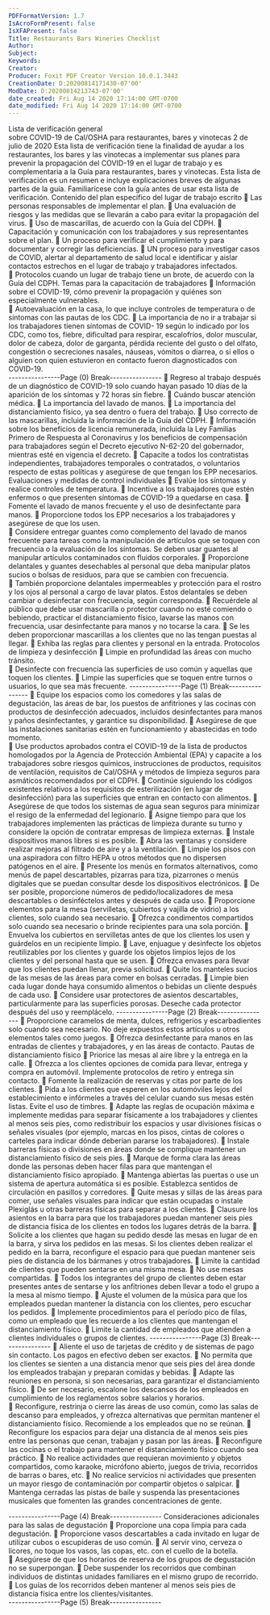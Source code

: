 ```yaml
---
PDFFormatVersion: 1.7
IsAcroFormPresent: false
IsXFAPresent: false
Title: Restaurants Bars Wineries Checklist
Author: 
Subject: 
Keywords: 
Creator: 
Producer: Foxit PDF Creator Version 10.0.1.3443
CreationDate: D:20200814171430-07'00'
ModDate: D:20200814213743-07'00'
date_created: Fri Aug 14 2020 17:14:00 GMT-0700
date_modified: Fri Aug 14 2020 17:14:00 GMT-0700
---
```

Lista de verificación general  
sobre COVID-19 de Cal/OSHA 
para restaurantes, bares y vinotecas 
2 de julio de 2020 
Esta lista de verificación tiene la finalidad de ayudar a los restaurantes, los bares y las vinotecas 
a implementar sus planes para prevenir la propagación del COVID-19 en el lugar de trabajo y es 
complementaria a la Guía para restaurantes, bares y vinotecas. Esta lista de verificación es un 
resumen e incluye explicaciones breves de algunas partes de la guía. Familiarícese con la guía 
antes de usar esta lista de verificación. 
Contenido del plan específico del lugar de 
trabajo escrito 
 Las personas responsables de implementar el plan. 
 Una evaluación de riesgos y las medidas que se llevarán a cabo para evitar la 
propagación del virus. 
 Uso de mascarillas, de acuerdo con la Guía del CDPH. 
 Capacitación y comunicación con los trabajadores y sus representantes sobre el 
plan. 
 Un proceso para verificar el cumplimiento y para documentar y corregir las 
deficiencias. 
 UN proceso para investigar casos de COVID, alertar al departamento de salud 
local e identificar y aislar contactos estrechos en el lugar de trabajo y 
trabajadores infectados.  
 Protocolos cuando un lugar de trabajo tiene un brote, de acuerdo con la Guía 
del CDPH. 
Temas para la capacitación de trabajadores 
 Información sobre el COVID-19, cómo prevenir la propagación y quiénes son 
especialmente vulnerables.  
 Autoevaluación en la casa, lo que incluye controles de temperatura o de 
síntomas con las pautas de los CDC. 
 La importancia de no ir a trabajar si los trabajadores tienen síntomas de COVID-
19 según lo indicado por los CDC, como tos, fiebre, dificultad para respirar, 
escalofríos, dolor muscular, dolor de cabeza, dolor de garganta, pérdida 
reciente del gusto o del olfato, congestión o secreciones nasales, náuseas, 
vómitos o diarrea, o si ellos o alguien con quien estuvieron en contacto fueron 
diagnosticados con COVID-19.  
----------------Page (0) Break----------------
 Regreso al trabajo después de un diagnóstico de COVID-19 solo cuando hayan 
pasado 10 días de la aparición de los síntomas y 72 horas sin fiebre. 
 Cuándo buscar atención médica. 
 La importancia del lavado de manos. 
 La importancia del distanciamiento físico, ya sea dentro o fuera del trabajo. 
 Uso correcto de las mascarillas, incluida la información de la Guía del CDPH. 
 Información sobre los beneficios de licencia remunerada, incluida la Ley Familias 
Primero de Respuesta al Coronavirus y los beneficios de compensación para 
trabajadores según el Decreto ejecutivo N-62-20 del gobernador, mientras esté 
en vigencia el decreto. 
 Capacite a todos los contratistas independientes, trabajadores temporales o 
contratados, o voluntarios respecto de estas políticas y asegúrese de que tengan 
los EPP necesarios. 
Evaluaciones y medidas de control individuales 
 Evalúe los síntomas y realice controles de temperatura. 
 Incentive a los trabajadores que estén enfermos o que presenten síntomas de 
COVID-19 a quedarse en casa. 
 Fomente el lavado de manos frecuente y el uso de desinfectante para manos. 
 Proporcione todos los EPP necesarios a los trabajadores y asegúrese de que los 
usen.  
 Considere entregar guantes como complemento del lavado de manos 
frecuente para tareas como la manipulación de artículos que se toquen con 
frecuencia o la evaluación de los síntomas. Se deben usar guantes al manipular 
artículos contaminados con fluidos corporales. 
 Proporcione delantales y guantes desechables al personal que deba manipular 
platos sucios o bolsas de residuos, para que se cambien con frecuencia.  
 También proporcione delantales impermeables y protección para el rostro y los 
ojos al personal a cargo de lavar platos. Estos delantales se deben cambiar o 
desinfectar con frecuencia, según corresponda. 
 Recuérdele al público que debe usar mascarilla o protector cuando no esté 
comiendo o bebiendo, practicar el distanciamiento físico, lavarse las manos con 
frecuencia, usar desinfectante para manos y no tocarse la cara. 
 Se les deben proporcionar mascarillas a los clientes que no las tengan puestas al 
llegar. 
 Exhiba las reglas para clientes y personal en la entrada. 
Protocolos de limpieza y desinfección 
 Limpie en profundidad las áreas con mucho tránsito.  
 Desinfecte con frecuencia las superficies de uso común y aquellas que toquen 
los clientes. 
 Limpie las superficies que se toquen entre turnos o usuarios, lo que sea más 
frecuente. 
----------------Page (1) Break----------------
 Equipe los espacios como los comedores y las salas de degustación, las áreas de 
bar, los puestos de anfitriones y las cocinas con productos de desinfección 
adecuados, incluidos desinfectantes para manos y paños desinfectantes, y 
garantice su disponibilidad. 
 Asegúrese de que las instalaciones sanitarias estén en funcionamiento y 
abastecidas en todo momento.  
 Use productos aprobados contra el COVID-19 de la lista de productos 
homologados por la Agencia de Protección Ambiental (EPA) y capacite a los 
trabajadores sobre riesgos químicos, instrucciones de productos, requisitos de 
ventilación, requisitos de Cal/OSHA y métodos de limpieza seguros para 
asmáticos recomendados por el CDPH. 
 Continúe siguiendo los códigos existentes relativos a los requisitos de esterilización 
(en lugar de desinfección) para las superficies que entran en contacto con 
alimentos. 
 Asegúrese de que todos los sistemas de agua sean seguros para minimizar el 
resigo de la enfermedad del legionario. 
 Asigne tiempo para que los trabajadores implementen las prácticas de limpieza 
durante su turno y considere la opción de contratar empresas de limpieza 
externas. 
 Instale dispositivos manos libres si es posible. 
 Abra las ventanas y considere realizar mejoras al filtrado de aire y a la 
ventilación. 
 Limpie los pisos con una aspiradora con filtro HEPA u otros métodos que no 
dispersen patógenos en el aire. 
 Presente los menús en formatos alternativos, como menús de papel 
descartables, pizarras para tiza, pizarrones o menús digitales que se puedan 
consultar desde los dispositivos electrónicos. 
 De ser posible, proporcione números de pedido/localizadores de mesa 
descartables o desinféctelos antes y después de cada uso. 
 Proporcione elementos para la mesa (servilletas, cubiertos y vajilla de vidrio) a los 
clientes, solo cuando sea necesario. 
 Ofrezca condimentos compartidos solo cuando sea necesario o brinde 
recipientes para una sola porción. 
 Envuelva los cubiertos en servilletas antes de que los clientes los usen y guárdelos 
en un recipiente limpio. 
 Lave, enjuague y desinfecte los objetos reutilizables por los clientes y guarde los 
objetos limpios lejos de los clientes y del personal hasta que se usen. 
 Ofrezca envases para llevar que los clientes puedan llenar, previa solicitud. 
 Quite los manteles sucios de las mesas de las áreas para comer en bolsas 
cerradas. 
 Limpie bien cada lugar donde haya consumido alimentos o bebidas un cliente 
después de cada uso. 
 Considere usar protectores de asientos descartables, particularmente para las 
superficies porosas. Deseche cada protector después del uso y reemplácelo. 
----------------Page (2) Break----------------
 Proporcione caramelos de menta, dulces, refrigerios y escarbadientes solo 
cuando sea necesario. No deje expuestos estos artículos u otros elementos tales 
como juegos. 
 Ofrezca desinfectante para manos en las entradas de clientes y trabajadores, y 
en las áreas de contacto. 
Pautas de distanciamiento físico 
 Priorice las mesas al aire libre y la entrega en la calle. 
 Ofrezca a los clientes opciones de comida para llevar, entrega y compra en 
automóvil. Implemente protocolos de retiro y entrega sin contacto. 
 Fomente la realización de reservas y citas por parte de los clientes. 
 Pida a los clientes que esperen en los automóviles lejos del establecimiento e 
infórmeles a través del celular cuando sus mesas estén listas. Evite el uso de 
timbres. 
 Adapte las reglas de ocupación máxima e implemente medidas para separar 
físicamente a los trabajadores y clientes al menos seis pies, como redistribuir los 
espacios y usar divisiones físicas o señales visuales (por ejemplo, marcas en los 
pisos, cintas de colores o carteles para indicar dónde deberían pararse los 
trabajadores). 
 Instale barreras físicas o divisiones en áreas donde se complique mantener un 
distanciamiento físico de seis pies. 
 Marque de forma clara las áreas donde las personas deben hacer filas para que 
mantengan el distanciamiento físico apropiado. 
 Mantenga abiertas las puertas o use un sistema de apertura automática si es 
posible. Establezca sentidos de circulación en pasillos y corredores. 
 Quite mesas y sillas de las áreas para comer, use señales visuales para indicar 
que están ocupadas o instale Plexiglás u otras barreras físicas para separar a los 
clientes. 
 Clausure los asientos en la barra para que los trabajadores puedan mantener seis 
pies de distancia física de los clientes en todos los lugares detrás de la barra. 
 Solicite a los clientes que hagan su pedido desde las mesas en lugar de en la 
barra, y sirva los pedidos en las mesas. Si los clientes deben realizar el pedido en 
la barra, reconfigure el espacio para que puedan mantener seis pies de 
distancia de los bármanes y otros trabajadores. 
 Limite la cantidad de clientes que pueden sentarse en una misma mesa. 
 No use mesas compartidas. 
 Todos los integrantes del grupo de clientes deben estar presentes antes de 
sentarse y los anfitriones deben llevar a todo el grupo a la mesa al mismo tiempo. 
 Ajuste el volumen de la música para que los empleados puedan mantener la 
distancia con los clientes, pero escuchar los pedidos. 
 Implemente procedimientos para el período pico de filas, como un empleado 
que les recuerde a los clientes que mantengan el distanciamiento físico. 
 Limite la cantidad de empleados que atienden a clientes individuales o grupos 
de clientes. 
----------------Page (3) Break----------------
 Aliente el uso de tarjetas de crédito y de sistemas de pago sin contacto. Los 
pagos en efectivo deben ser exactos. 
 No permita que los clientes se sienten a una distancia menor que seis pies del 
área donde los empleados trabajan y preparan comidas y bebidas. 
 Adapte las reuniones en persona, si son necesarias, para garantizar el 
distanciamiento físico. 
 De ser necesario, escalone los descansos de los empleados en cumplimiento de 
los reglamentos sobre salarios y horarios.  
 Reconfigure, restrinja o cierre las áreas de uso común, como las salas de 
descanso para empleados, y ofrezca alternativas que permitan mantener el 
distanciamiento físico. Recomiende a los empleados que no se reúnan. 
 Reconfigure los espacios para dejar una distancia de al menos seis pies entre las 
personas que cenan, trabajan y pasan por las áreas. 
 Reconfigure las cocinas o el trabajo para mantener el distanciamiento físico 
cuando sea práctico. 
 No realice actividades que requieran movimiento y objetos compartidos, como 
karaoke, micrófono abierto, juegos de trivia, recorridos de barras o bares, etc. 
 No realice servicios ni actividades que presenten un mayor riesgo de 
contaminación por compartir objetos o salpicar. 
 Mantenga cerradas las pistas de baile y suspenda las presentaciones musicales 
que fomenten las grandes concentraciones de gente. 
  
----------------Page (4) Break----------------
Consideraciones adicionales para las salas de 
degustación 
 Proporcione una copa limpia para cada degustación. 
 Proporcione vasos descartables a cada invitado en lugar de utilizar cubos o 
escupideras de uso común. 
 Al servir vino, cerveza o licores, no toque los vasos, las copas, etc. con el cuello 
de la botella.  
 Asegúrese de que los horarios de reserva de los grupos de degustación no se 
superpongan. 
 Debe suspender los recorridos que combinan individuos de distintas unidades 
familiares en el mismo grupo de recorrido.  
 Los guías de los recorridos deben mantener al menos seis pies de distancia física 
entre los clientes/visitantes.   
----------------Page (5) Break----------------
